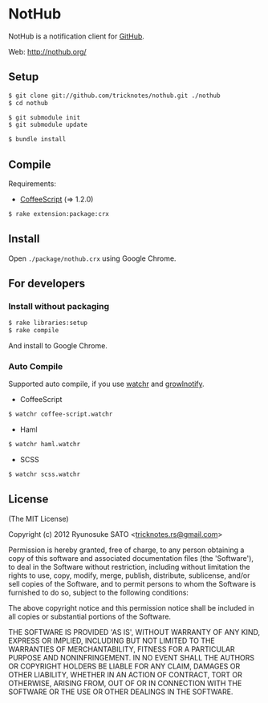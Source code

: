 # NotHub

NotHub is a notification client for [GitHub](http://github.com).

Web: http://nothub.org/

## Setup

``` sh
$ git clone git://github.com/tricknotes/nothub.git ./nothub
$ cd nothub

$ git submodule init
$ git submodule update

$ bundle install
```

## Compile

Requirements:

* [CoffeeScript](http://jashkenas.github.com/coffee-script/) (=> 1.2.0)

``` sh
$ rake extension:package:crx
```

## Install

Open `./package/nothub.crx` using Google Chrome.

## For developers

### Install without packaging

``` sh
$ rake libraries:setup
$ rake compile
```

And install to Google Chrome.

### Auto Compile

Supported auto compile, if you use [watchr](https://github.com/mynyml/watchr) and [growlnotify](http://growl.info/extras.php#growlnotify).

* CoffeeScript

``` sh
$ watchr coffee-script.watchr
```

* Haml

``` sh
$ watchr haml.watchr
```

* SCSS

``` sh
$ watchr scss.watchr
```

## License

(The MIT License)

Copyright (c) 2012 Ryunosuke SATO &lt;tricknotes.rs@gmail.com&gt;

Permission is hereby granted, free of charge, to any person obtaining a copy of this software and associated documentation files (the 'Software'), to deal in the Software without restriction, including without limitation the rights to use, copy, modify, merge, publish, distribute, sublicense, and/or sell copies of the Software, and to permit persons to whom the Software is furnished to do so, subject to the following conditions:

The above copyright notice and this permission notice shall be included in all copies or substantial portions of the Software.

THE SOFTWARE IS PROVIDED 'AS IS', WITHOUT WARRANTY OF ANY KIND, EXPRESS OR IMPLIED, INCLUDING BUT NOT LIMITED TO THE WARRANTIES OF MERCHANTABILITY, FITNESS FOR A PARTICULAR PURPOSE AND NONINFRINGEMENT. IN NO EVENT SHALL THE AUTHORS OR COPYRIGHT HOLDERS BE LIABLE FOR ANY CLAIM, DAMAGES OR OTHER LIABILITY, WHETHER IN AN ACTION OF CONTRACT, TORT OR OTHERWISE, ARISING FROM, OUT OF OR IN CONNECTION WITH THE SOFTWARE OR THE USE OR OTHER DEALINGS IN THE SOFTWARE.
